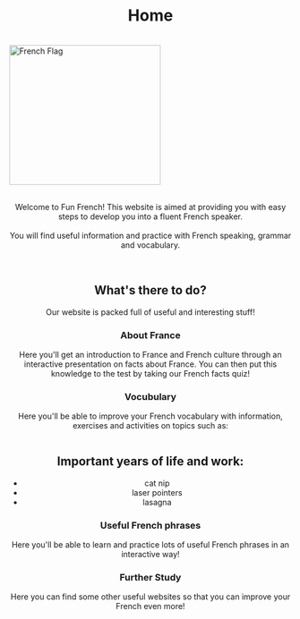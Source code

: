 <h1 align="center">Home</h1><br>
<img class="imgLeft" src="https://upload.wikimedia.org/wikipedia/en/c/c3/Flag_of_France.svg" alt="French Flag" width="270" height="250">
<p align="center"><br>Welcome to Fun French! This website is aimed at providing you with easy steps to develop you into a fluent French speaker.<br><br>You will find useful information and practice with French speaking, grammar and vocabulary.</p><br>
<h2 align="center">What's there to do?</h2>
<p align="center">Our website is packed full of useful and interesting stuff!</p>
<h3 align="center">About France</h3>
<p align="center">Here you'll get an introduction to France and French culture through an interactive presentation on facts about France. You can then put this knowledge to the test by taking our French facts quiz!</p>
<h3 align="center">Vocubulary</h3>
<p align="center">Here you'll be able to improve your French vocabulary with information, exercises and activities on topics such as:</p>
<div style="text-align:center;">
    <h2 style="margin-top:43px;" class="text-center">Important years of life and work:</h2>
    <ul >
      <li>cat nip</li>
      <li>laser pointers</li>
      <li>lasagna</li>
    </ul>
  </div>
<h3 align="center">Useful French phrases</h3>
<p align="center">Here you'll be able to learn and practice lots of useful French phrases in an interactive way!</p>
<h3 align="center">Further Study</h3>
<p align="center">Here you can find some other useful websites so that you can improve your French even more!</p>


